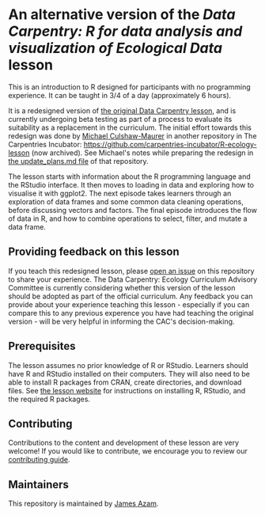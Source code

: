 # An alternative version of the _Data Carpentry: R for data analysis and visualization of Ecological Data_ lesson

This is an introduction to R designed for participants with no programming
experience. It can be taught in 3/4 of a day (approximately 6 hours).

It is a redesigned version of [the original Data Carpentry lesson](https://datacarpentry.org/R-ecology-lesson), and is currently undergoing beta testing as part of a process to evaluate its suitability as a replacement in the curriculum. The initial effort towards this redesign was done by [Michael Culshaw-Maurer](https://github.com/MCMaurer) in another repository in The Carpentries Incubator: https://github.com/carpentries-incubator/R-ecology-lesson (now archived). See Michael's notes while preparing the redesign in [the update_plans.md file](https://github.com/carpentries-incubator/R-ecology-lesson/blob/main/update_plan.md) of that repository.

The lesson starts with information about the R programming language and the RStudio interface. It then moves to loading in data and exploring how to visualise it with ggplot2. The next episode takes learners through an exploration of data frames and some common data cleaning operations, before discussing vectors and factors. The final episode introduces the flow of data in R, and how to combine operations to select, filter, and mutate a data frame.

## Providing feedback on this lesson

If you teach this redesigned lesson, please [open an issue](https://github.com/carpentries-incubator/R-ecology-lesson-alternative/issues/new?assignees=&labels=type%3Adiscussion&projects=&template=pilot_workshop_feedback.yml&title=%5BPilot+workshop+feedback%5D%3A+) on this repository to share your experience. The Data Carpentry: Ecology Curriculum Advisory Committee is currently considering whether this version of the lesson should be adopted as part of the official curriculum. Any feedback you can provide about your experience teaching this lesson - especially if you can compare this to any previous experence you have had teaching the original version - will be very helpful in informing the CAC's decision-making.

## Prerequisites

The lesson assumes no prior knowledge of R or RStudio.
Learners should have R and RStudio installed on their computers. They will also
need to be able to install R packages from CRAN, create directories, and
download files.
See [the lesson website](https://datacarpentry.org/R-ecology-lesson/index.html)
for instructions on installing R, RStudio, and the required R packages.

## Contributing

Contributions to the content and development of these lesson are very welcome!
If you would like to contribute, we encourage you to review our [contributing guide](CONTRIBUTING.Rmd).

## Maintainers

This repository is maintained by [James Azam](https://github.com/jamesmbaazam).

